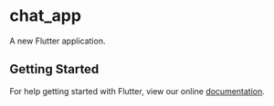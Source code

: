 # chat_app

A new Flutter application.

## Getting Started

For help getting started with Flutter, view our online
[documentation](https://flutter.io/).
